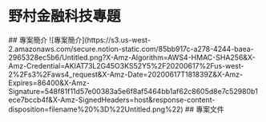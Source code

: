 <h1>野村金融科技專題</h1>
## 專案簡介
![專案簡介](https://s3.us-west-2.amazonaws.com/secure.notion-static.com/85bb917c-a278-4244-baea-2965328ec5b6/Untitled.png?X-Amz-Algorithm=AWS4-HMAC-SHA256&X-Amz-Credential=AKIAT73L2G45O3KS52Y5%2F20200617%2Fus-west-2%2Fs3%2Faws4_request&X-Amz-Date=20200617T181839Z&X-Amz-Expires=86400&X-Amz-Signature=548f81f11d57e00383a5e6f8af5464bb1af62c8605d8e7c52980b1ece7bccb4f&X-Amz-SignedHeaders=host&response-content-disposition=filename%20%3D%22Untitled.png%22)
## 專案文件
